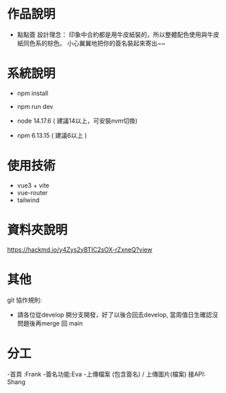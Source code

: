 # 作品說明

  - 點點簽
    設計理念：
    印象中合約都是用牛皮紙裝的，所以整體配色使用與牛皮紙同色系的棕色。
    小心翼翼地把你的簽名裝起來寄出~~

# 系統說明
  - npm install
  - npm run dev

  - node 14.17.6 ( 建議14以上，可安裝nvm切換)
  - npm 6.13.15 ( 建議6以上 )
  
# 使用技術
  - vue3 + vite
  - vue-router
  - tailwind
  
# 資料夾說明
  
  https://hackmd.io/y4Zys2yBTIC2sOX-rZxneQ?view
  
# 其他

git 協作規則:
- 請各位從develop 開分支開發，好了以後合回去develop, 當周值日生確認沒問題後再merge 回 main 

# 分工
-首頁 :Frank
-簽名功能:Eva
-上傳檔案 (包含簽名) / 上傳圖片(檔案) 接API: Shang

